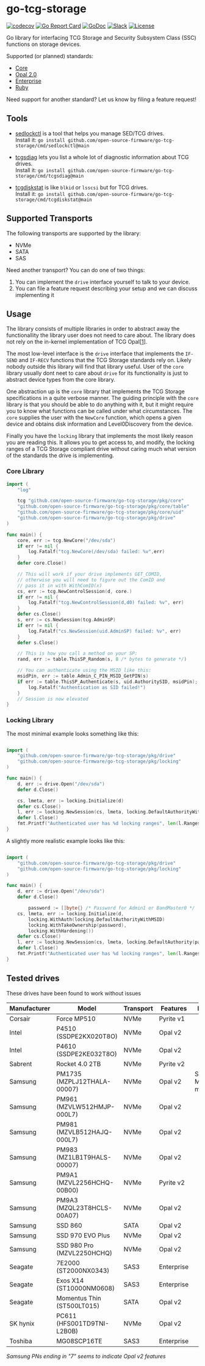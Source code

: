 # go-tcg-storage

[![codecov](https://codecov.io/gh/open-source-firmware/go-tcg-storage/graph/badge.svg?token=VYR0YKPUD5)](https://codecov.io/gh/open-source-firmware/go-tcg-storage)
[![Go Report Card](https://goreportcard.com/badge/github.com/open-source-firmware/go-tcg-storage)](https://goreportcard.com/report/github.com/open-source-firmware/go-tcg-storage)
[![GoDoc](https://godoc.org/github.com/open-source-firmware/go-tcg-storage?status.svg)](https://pkg.go.dev/github.com/open-source-firmware/go-tcg-storage@main)
[![Slack](https://slack.osfw.dev/badge.svg)](https://slack.osfw.dev)
[![License](https://img.shields.io/badge/License-BSD%203--Clause-blue.svg)](https://github.com/open-source-firmware/go-tcg-storage/blob/master/LICENSE)

Go library for interfacing TCG Storage and Security Subsystem Class (SSC) functions on storage devices.

Supported (or planned) standards:

 * [Core](https://trustedcomputinggroup.org/resource/tcg-storage-architecture-core-specification/)
 * [Opal 2.0](https://trustedcomputinggroup.org/resource/storage-work-group-storage-security-subsystem-class-opal/)
 * [Enterprise](https://trustedcomputinggroup.org/resource/storage-work-group-storage-security-subsystem-class-enterprise-specification/)
 * [Ruby](https://trustedcomputinggroup.org/resource/tcg-storage-security-subsystem-class-ruby-specification/)

Need support for another standard? Let us know by filing a feature request!

## Tools

 * [sedlockctl](cmd/sedlockctl/README.md) is a tool that helps you manage SED/TCG drives.<br>
   Install it: `go install github.com/open-source-firmware/go-tcg-storage/cmd/sedlockctl@main`

 * [tcgsdiag](cmd/tcgsdiag/README.md) lets you list a whole lot of diagnostic information about TCG drives.<br>
   Install it: `go install github.com/open-source-firmware/go-tcg-storage/cmd/tcgsdiag@main`

 * [tcgdiskstat](cmd/tcgdiskstat/README.md) is like `blkid` or `lsscsi` but for TCG drives.<br>
   Install it: `go install github.com/open-source-firmware/go-tcg-storage/cmd/tcgdiskstat@main`


## Supported Transports

The following transports are supported by the library:

 * NVMe
 * SATA
 * SAS

Need another transport? You can do one of two things:

 1. You can implement the `drive` interface yourself to talk to your device.
 2. You can file a feature request describing your setup and we can discuss implementing it

## Usage

The library consists of multiple libraries in order to abstract
away the functionallity the library user does not need to care about.
The library does not rely on the in-kernel implementation of
TCG Opal[[1](https://github.com/torvalds/linux/commit/455a7b238cd6bc68c4a550cbbd37c1e22b64f71c)].

The most low-level interface is the `drive` interface that implements
the `IF-SEND` and `IF-RECV` functions that the TCG Storage standards
rely on. Likely nobody outside this library will find that library useful.
User of the `core` library usually dont neet to care about `drive` for its functionality
is just to abstract device types from the core library.

One abstraction up is the `core` library that implements the
TCG Storage specifications in a quite verbose manner. The guiding
principle with the `core` library is that you should be able to do
anything with it, but it might require you to know what functions
can be called under what circumstances.
The `core` supplies the user with the `NewCore` function, which opens a
given device and obtains disk information and Level0Discovery from the device.

Finally you have the `locking` library that implements the most
likely reason you are reading this. It allows you to get access
to, and modify, the locking ranges of a TCG Storage compliant
drive without caring much what version of the standards the drive
is implementing.

### Core Library

```go
import (
	"log"

	tcg "github.com/open-source-firmware/go-tcg-storage/pkg/core"
	"github.com/open-source-firmware/go-tcg-storage/pkg/core/table"
	"github.com/open-source-firmware/go-tcg-storage/pkg/core/uid"
	"github.com/open-source-firmware/go-tcg-storage/pkg/drive"
)

func main() {
	core, err := tcg.NewCore("/dev/sda")
	if err != nil {
		log.Fatalf("tcg.NewCore(/dev/sda) failed: %v",err)
	}
	defer core.Close()

	// This will work if your drive implements GET_COMID,
	// otherwise you will need to figure out the ComID and
	// pass it in with WithComID(x)
	cs, err := tcg.NewControlSession(d, core.)
	if err != nil {
		log.Fatalf("tcg.NewControlSession(d,d0) failed: %v", err)
	}
	defer cs.Close()
	s, err := cs.NewSession(tcg.AdminSP)
	if err != nil {
		log.Fatalf("cs.NewSession(uid.AdminSP) failed: %v", err)
	}
	defer s.Close()

	// This is how you call a method on your SP:
	rand, err := table.ThisSP_Random(s, 8 /* bytes to generate */)

	// You can authenticate using the MSID like this:
	msidPin, err := table.Admin_C_PIN_MSID_GetPIN(s)
	if err := table.ThisSP_Authenticate(s, uid.AuthoritySID, msidPin); err != nil {
	 	log.Fatalf("Authentication as SID failed!")
	}
	// Session is now elevated
}
```

### Locking Library

The most minimal example looks something like this:

```go

import (
	"github.com/open-source-firmware/go-tcg-storage/pkg/drive"
	"github.com/open-source-firmware/go-tcg-storage/pkg/locking"
)

func main() {
	d, err := drive.Open("/dev/sda")
	defer d.Close()

	cs, lmeta, err := locking.Initialize(d)
	defer cs.Close()
	l, err := locking.NewSession(cs, lmeta, locking.DefaultAuthorityWithMSID)
	defer l.Close()
	fmt.Printf("Authenticated user has %d locking ranges", len(l.Ranges))
}
```

A slightly more realistic example looks like this:
```go

import (
	"github.com/open-source-firmware/go-tcg-storage/pkg/drive"
	"github.com/open-source-firmware/go-tcg-storage/pkg/locking"
)

func main() {
	d, err := drive.Open("/dev/sda")
	defer d.Close()

        password := []byte{} /* Password for Admin1 or BandMaster0 */
	cs, lmeta, err := locking.Initialize(d,
		locking.WithAuth(locking.DefaultAuthorityWithMSID)
		locking.WithTakeOwnership(password),
		locking.WithHardening())
	defer cs.Close()
	l, err := locking.NewSession(cs, lmeta, locking.DefaultAuthority(password))
	defer l.Close()
	fmt.Printf("Authenticated user has %d locking ranges", len(l.Ranges))
}
```

## Tested drives

These drives have been found to work without issues

| Manufacturer | Model | Transport | Features | Notes |
|--------------|-------|-----------|----------|-------|
| Corsair | Force MP510 | NVMe | Pyrite v1 | |
| Intel | P4510 (SSDPE2KX020T8O) | NVMe | Opal v2 | |
| Intel | P4610 (SSDPE2KE032T8O) | NVMe | Opal v2 | |
| Sabrent | Rocket 4.0 2TB | NVMe | Pyrite v2 | |
| Samsung | PM1735 (MZPLJ12THALA-00007) | NVMe | Opal v2 | Shadow MBR missing |
| Samsung | PM961 (MZVLW512HMJP-000L7) | NVMe | Opal v2 | |
| Samsung | PM981 (MZVLB512HAJQ-000L7) | NVMe | Opal v2 | |
| Samsung | PM983 (MZ1LB1T9HALS-00007) | NVMe | Opal v2 | |
| Samsung | PM9A1 (MZVL2256HCHQ-00B00) | NVMe | Pyrite v2 | |
| Samsung | PM9A3 (MZQL23T8HCLS-00A07) | NVMe | Opal v2 | |
| Samsung | SSD 860 | SATA | Opal v2 | |
| Samsung | SSD 970 EVO Plus | NVMe | Opal v2 | |
| Samsung | SSD 980 Pro (MZVL2250HCHQ) | NVMe | Opal v2 | |
| Seagate | 7E2000 (ST2000NX0343) | SAS3 | Enterprise | |
| Seagate | Exos X14 (ST10000NM0608) | SAS3 | Enterprise | |
| Seagate | Momentus Thin (ST500LT015) | SATA | Opal v2 | |
| SK hynix | PC611 (HFS001TD9TNI-L2B0B) | NVMe | Opal v2 | |
| Toshiba | MG08SCP16TE | SAS3 | Enterprise | |

*Samsung PNs ending in "7" seems to indicate Opal v2 features*
